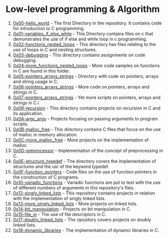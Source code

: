 # Low-level programming & Algorithm
1. [0x00-hello_world](0x00-hello_world) - The first Directory in the repository. It contains code for introduction to C programming.
2. [0x01-variables_if_else_while](0x01-variables_if_else_while) - This Directory contains files on c that demonstrates the use of if else and while loop in c programming.
3. [0x02-functions_nested_loops](0x02-functions_nested_loops) - This directory has files relating to the use of loops in C and nesting structures.
4. [0x03-debugging](0x03-debugging) - This directory contains assignments on code debugging.
5. [0x04-more_functions_nested_loops](0x04-more_functions_nested_loops) - More code samples on functions in C are found in this folder.
6. [0x05-pointers_arrays_strings](0x05-pointers_arrays_strings) - Directory with code on pointers, arrays and string usage in C.
7. [0x06-pointers_arrays_strings](0x06-pointers_arrays_strings) - More code on pointers, arrays and strings in C.
8. [0x07-pointers_arrays_strings](0x07-pointers_arrays_strings) - Yet more scripts on pointers, arrays and strings in C.i
9. [0x09-recursion](0x09-recursion) - This directory contains projects on recursion in C and its application.
10. [0x0A-argc_argv](0x0A-argc_argv) - Projects focusing on passing arguments to program scripts.
11. [0x0B-malloc_free](0x0B-malloc_free) - This directory contains C files that focus on the use of malloc in memory allocation.
12. [0x0C-more_malloc_free](0x0C-more_malloc_free) - More projects on the implementation of malloc
13. [0x0D-preprocessor](0x0D-preprocessor) - Implementation of the concept of preprocessing in C.
14. [0x0E-structure_typedef](0x0E-structure_typedef) - The directory covers the implementation of structures and the usr of the keyword typedef.
15. [0x0F-function_pointers](0x0F-function_pointers) - Code files on the use of function pointers in the construction of C programs.
16. [0x10-variadic_functions](0x10-variadic_functions) - Variadic functions are put to test with the use of different numbers of arguments in this repository's files.
17. [0x12-singly_linked_lists](0x12-singly_linked_lists) - This repository contains projects in relation with the implementation of singly linked lists.
18. [0x13-more_singly_linked_lists](0x13-more_singly_linked_lists) - More projects on linked lists.
19. [0x14-bit_manipulation](0x14-bit_manipulation) - Projects on bit manipulation in C.
20. [0x15-file_io](0x15-file_io) - The use of file descriptors in C.
21. [0x17-doubly_linked_lists](0x17-doubly_linked_lists) - The ripository covers projects on doubly linked lists.
22. [0x18-dynamic_libraries](0x18-dynamic_libraries) - The implementation of dynamic libraries in C.

